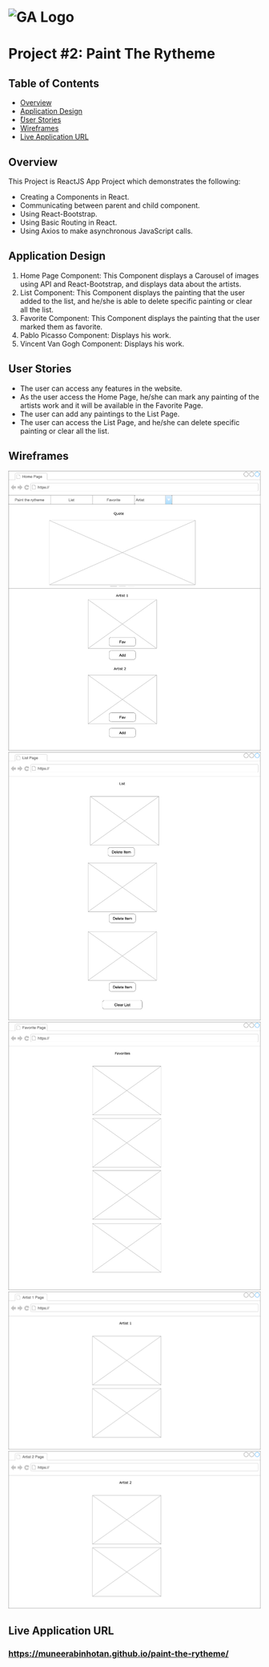 # ![GA Logo](https://ga-dash.s3.amazonaws.com/production/assets/logo-9f88ae6c9c3871690e33280fcf557f33.png) 

# Project #2: Paint The Rytheme

## Table of Contents

* [Overview](#overview)
* [Application Design](#application-design)
* [ْUser Stories](#user-stories)
* [Wireframes](#wireframes)
* [Live Application URL](#live-application-url)

## Overview

This Project is ReactJS App Project which demonstrates the following:
* Creating a Components in React.
* Communicating between parent and child component.
* Using React-Bootstrap.
* Using Basic Routing in React.
* Using Axios to make asynchronous JavaScript calls.

## Application Design 
1. Home Page Component: This Component displays a Carousel of images using API and React-Bootstrap, and displays data about the artists.
2. List Component: This Component displays the painting that the user added to the list, and he/she is able to delete specific painting or clear all the list.
3. Favorite Component: This Component displays the painting that the user marked them as favorite.
4. Pablo Picasso Component: Displays his work.
5. Vincent Van Gogh Component: Displays his work.

## User Stories
* The user can access any features in the website.
* As the user access the Home Page, he/she can mark any painting of the artists work and it will be available in the Favorite Page.
* The user can add any paintings to the List Page.
* The user can access the List Page, and he/she can delete specific painting or clear all the list.

## Wireframes

![Home Page](HomePage.png)
![List Page](ListPage.png)
![Favorite Page](FavoritePage.png)
![Artist 1](Artist1.png)
![Artist 2](Artist2.png)


## Live Application URL

### https://muneerabinhotan.github.io/paint-the-rytheme/




